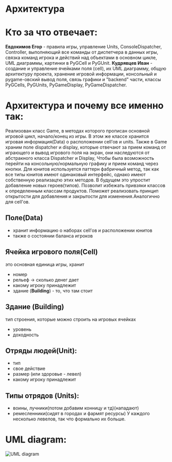  # Архитектура
Кто за что отвечает: 
===================
**Евдокимов Егор** - правила игры, управление Units, ConsoleDispatcher, Controller, выполняющий все команды от диспетчера в данных игры, связка команд игрока и действий над объектами в основном цикле, UML диаграммы, картинки в PyGCell и PyGUnit. 
**Кудрявцев Иван** - создание и управление ячейками поля (cell), их UML диаграмму, общую архитектуру проекта, хранение игровой информации, консольный и pygame-овский вывод поля, связь графики и "backend" части, классы PyGCells, PyGUnits, PyGameDisplay, PyGameDispatcher.

Архитектура и почему все именно так:
==============================
Реализован класс Game, в методах которого прописан основной игровой цикл, начало/конец из игры. В этом же классе хранится игровая информация(Data) о расположении cell’ов и units.
Также в Game храним поле dispatcher и display, которые отвечают за прием команд от играющего и вывод игрового поля на экран, они наследуются от абстракного класса Dispatcher и Display, Чтобы была возможность перейти на консольную/нормальную графику и прием команд через кнопки. 
Для юнитов используется паттерн фабричный метод, так как все типы юнитов имеют одинаковый интерфейс, однако имеют собственную реализацтю этих методов. В будущем это упростит добавление новых героев(типов). Позволит избежать привзяки классов к определенным классам продуктов.  Поможет реализовать принцип открытости для добавления и закрытости для изменения.Аналогично для cell'ов.

Поле(Data)
-----------------
- хранит информацию о наборах cell’ов и расположении юнитов
- также о состоянии баланса игроков

Ячейка игрового поля(Cell)
-----------------------
это основная единица игры, хранит
- номер
- рельеф -> сколько денег дает
- какому игроку принадлежит
- здание (**Building**) - то, что там стоит

Здание (Building)
------------------
тип строения, которые можно строить на игровых ячейках
- уровень
- доходность

Отряды людей(Unit):
-----------------------
- тип
- свое действие 
- размер (или здоровье - левел) 
- какому игроку принадлежит

Типы отрядов (Units):
--------------------------------
- воины, лучники(потом добавим конницу и тд)(нападают) 
- ремесленники(сидят в городах и фармят ресурсы)
У каждого несколько левелов, так что формально их больше.


UML diagram:
=============================
![UML diagram](https://psv4.userapi.com/c856328/u172548857/docs/d10/b75d02e9110b/MinersArchersWhite160px.png?extra=oDeGumd8QZH5NGtUtqN6ej0x3yTxI6VErgWCqiz52cGFLBETwSGQ5Cx1mnwobF1GCwTklsY7Hh8HsTHCaY3fFkY6k98p7l0TalIwoV_AZHr96P4resbhoi14vDupjgFJIxhUNXRnh42NNjECb1SpDlQQ)

